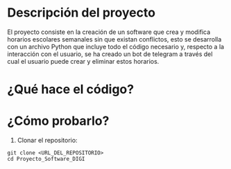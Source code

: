 # Descripción del proyecto
El proyecto consiste en la creación de un software que crea y modifica horarios escolares semanales sin que existan conflictos, esto se desarrolla con un archivo Python que incluye todo el código necesario y, respecto a la interacción con el usuario, se ha creado un bot de telegram a través del cual el usuario puede crear y eliminar estos horarios.

# ¿Qué hace el código?



# ¿Cómo probarlo?
1) Clonar el repositorio:

```
git clone <URL_DEL_REPOSITORIO>
cd Proyecto_Software_DIGI
```

